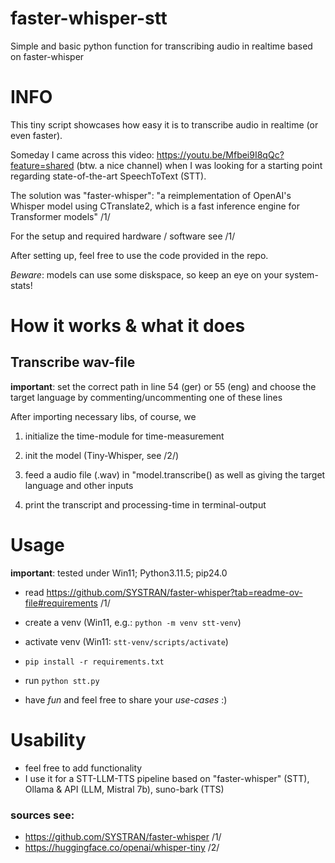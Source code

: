# faster-whisper-stt
 Simple and basic python function for transcribing audio in realtime based on faster-whisper

# INFO 

This tiny script showcases how easy it is to transcribe audio in realtime (or even faster).

Someday I came across this video: https://youtu.be/Mfbei9I8qQc?feature=shared (btw. a nice channel) when I was looking for a starting point regarding state-of-the-art SpeechToText (STT).

The solution was "faster-whisper":
"a reimplementation of OpenAI's Whisper model using CTranslate2, which is a fast inference engine for Transformer models" /1/

For the setup and required hardware / software see /1/

After setting up, feel free to use the code provided in the repo.

*Beware*: models can use some diskspace, so keep an eye on your system-stats!

# How it works & what it does
## Transcribe wav-file
**important**: set the correct path in line 54 (ger) or 55 (eng) and choose the target language by commenting/uncommenting one of these lines

After importing necessary libs, of course, we

1. initialize the time-module for time-measurement

2. init the model (Tiny-Whisper, see /2/)

3. feed a audio file (.wav) in "model.transcribe() as well as giving the target language and other inputs 

4. print the transcript and processing-time in terminal-output

# Usage
**important**: tested under Win11; Python3.11.5; pip24.0
- read https://github.com/SYSTRAN/faster-whisper?tab=readme-ov-file#requirements /1/

- create a venv (Win11, e.g.: `python -m venv stt-venv`)

- activate venv (Win11: `stt-venv/scripts/activate`)

- `pip install -r requirements.txt`

- run `python stt.py`

- have *fun* and feel free to share your *use-cases* :) 

# Usability 
- feel free to add functionality
- I use it for a STT-LLM-TTS pipeline based on "faster-whisper" (STT), Ollama & API (LLM, Mistral 7b), suno-bark (TTS)

### sources see:
-  https://github.com/SYSTRAN/faster-whisper /1/
-  https://huggingface.co/openai/whisper-tiny /2/